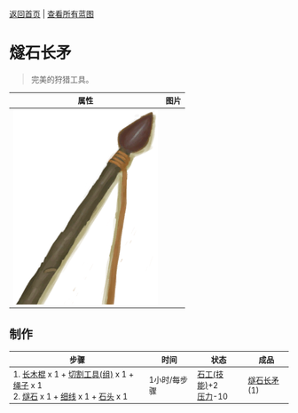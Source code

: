 [返回首页](index.md)   |  [查看所有蓝图](blueprint.md)
# 燧石长矛  
> 完美的狩猎工具。  
  
  属性  |   图片   
 ----  |  ----:   
   |  ![](Sprite/SpearFlint.png)   
  
## 制作  
步骤  |  时间  |  状态  |  成品  
----  |  ----  |  ----  |  ----  
1. [长木棍](StickLong.md) x 1 + [切割工具(组)](GpTag_Cutter.md) x 1 + [绳子](Rope.md) x 1<br>2. [燧石](Flint.md) x 1 + [细线](CordFiber.md) x 1 + [石头](Stone.md) x 1  |  1小时/每步骤  |  [石工(技能)](Skill_Knapping.md)+2<br>[压力](Stress.md)-10  |  [燧石长矛](SpearFlint.md)(1)  
